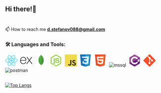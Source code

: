 ## Hi there!👋<br><br>

📫 How to reach me **d.stefanov088@gmail.com**


### :hammer_and_wrench: Languages and Tools:
<div>
  <img alt="react" width="40px" height="40px" src="https://github.com/devicons/devicon/blob/master/icons/react/react-original.svg" />&nbsp;
  <img alt="express" width="40px" height="40px" src="https://github.com/devicons/devicon/blob/master/icons/express/express-original.svg" />&nbsp;
   <img alt="mongodb" width="40px" height="40px" src="https://github.com/devicons/devicon/blob/master/icons/mongodb/mongodb-original.svg" />&nbsp;
  <img alt="nodejs" width="40px" height="40px" src="https://github.com/devicons/devicon/blob/master/icons/nodejs/nodejs-original.svg" />&nbsp;
  <img alt="javascript" width="40px" height="40px" src="https://github.com/devicons/devicon/blob/master/icons/javascript/javascript-original.svg" />&nbsp;
  <img alt="css" width="40px" height="40px" src="https://github.com/devicons/devicon/blob/master/icons/css3/css3-original.svg" />&nbsp;
  <img alt="html" width="40px" height="40px" src="https://github.com/devicons/devicon/blob/master/icons/html5/html5-original.svg" />&nbsp;
  <img alt="mssql" width="40px" height="40px" src="https://www.svgrepo.com/show/303229/microsoft-sql-server-logo.svg" />&nbsp;
 <img alt="csharp" width="40px" height="40px" src="https://raw.githubusercontent.com/devicons/devicon/master/icons/csharp/csharp-original.svg" />&nbsp;
  <img alt="git" width="40px" height="40px" src="https://github.com/devicons/devicon/blob/master/icons/git/git-original.svg" />&nbsp;
  <img alt="postman" width="40px" height="40px" src="https://user-images.githubusercontent.com/25181517/192109061-e138ca71-337c-4019-8d42-4792fdaa7128.png" />&nbsp;
</div>

<br>

[![Top Langs](https://github-readme-stats-git-masterrstaa-rickstaa.vercel.app/api/top-langs/?username=DimitarStefan0v&theme=dracula)](https://github.com/anuraghazra/github-readme-stats)
